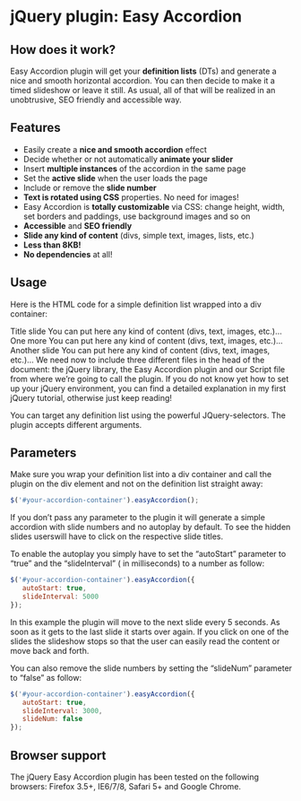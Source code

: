 # jQuery plugin: Easy Accordion

## How does it work?
Easy Accordion plugin will get your **definition lists** (DTs) and generate a nice and smooth horizontal accordion. You can then decide to make it a timed slideshow or leave it still.
As usual, all of that will be realized in an unobtrusive, SEO friendly and accessible way.

## Features
* Easily create a **nice and smooth accordion** effect
* Decide whether or not automatically **animate your slider**
* Insert **multiple instances** of the accordion in the same page
* Set the **active slide** when the user loads the page
* Include or remove the **slide number**
* **Text is rotated using CSS** properties. No need for images!
* Easy Accordion is **totally customizable** via CSS: change height, width, set borders and paddings, use background images and so on
* **Accessible** and **SEO friendly**
* **Slide any kind of content** (divs, simple text, images, lists, etc.)
* **Less than 8KB!**
* **No dependencies** at all!

## Usage
Here is the HTML code for a simple definition list wrapped into a div container:

Title slide
You can put here any kind of content (divs, text, images, etc.)…
One more
You can put here any kind of content (divs, text, images, etc.)…
Another slide
You can put here any kind of content (divs, text, images, etc.)…
We need now to include three different files in the head of the document: the jQuery library, the Easy Accordion plugin and our Script file from where we’re going to call the plugin. If you do not know yet how to set up your jQuery environment, you can find a detailed explanation in my first jQuery tutorial, otherwise just keep reading!

You can target any definition list using the powerful JQuery-selectors. The plugin accepts different arguments.

## Parameters
Make sure you wrap your definition list into a div container and call the plugin on the div element and not on the definition list straight away:
```javascript
$('#your-accordion-container').easyAccordion();
```
If you don’t pass any parameter to the plugin it will generate a simple accordion with slide numbers and no autoplay by default. To see the hidden slides userswill have to click on the respective slide titles.

To enable the autoplay you simply have to set the “autoStart” parameter to “true” and the “slideInterval” ( in milliseconds) to a number as follow:
```javascript
$('#your-accordion-container').easyAccordion({
   autoStart: true,
   slideInterval: 5000
});
```
In this example the plugin will move to the next slide every 5 seconds. As soon as it gets to the last slide it starts over again. If you click on one of the slides the slideshow stops so that the user can easily read the content or move back and forth.

You can also remove the slide numbers by setting the “slideNum” parameter to “false” as follow:
```javascript
$('#your-accordion-container').easyAccordion({
   autoStart: true,
   slideInterval: 3000,
   slideNum: false
});
```

## Browser support
The jQuery Easy Accordion plugin has been tested on the following browsers:
Firefox 3.5+, IE6/7/8, Safari 5+ and Google Chrome.

